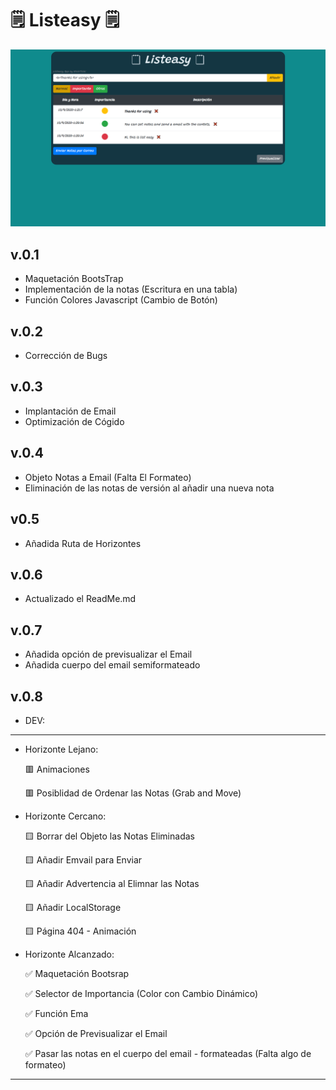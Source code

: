 

# **🗒 Listeasy 🗒**

![image info](./assets/mainListEasy.png)

## v.0.1

- Maquetación BootsTrap
- Implementación de la notas (Escritura en una tabla)
- Función Colores Javascript (Cambio de Botón)

## v.0.2

- Corrección de Bugs

## v.0.3

- Implantación de Email 
- Optimización de Cógido


## v.0.4 

- Objeto Notas a Email (Falta El Formateo)
- Eliminación de las notas de versión al añadir una nueva nota

## v0.5

- Añadida Ruta de Horizontes 

## v.0.6

- Actualizado el ReadMe.md 

## v.0.7

- Añadida opción de previsualizar el Email
- Añadida cuerpo del email semiformateado

## v.0.8

- DEV:

* * *
- Horizonte Lejano:

  🟥 Animaciones

  🟥 Posiblidad de Ordenar las Notas (Grab and Move)

- Horizonte Cercano:

  🟨 Borrar del Objeto las Notas Eliminadas
 
  🟨 Añadir Emvail para Enviar

  🟨 Añadir Advertencia al Elimnar las Notas

  🟨 Añadir LocalStorage

  🟨 Página 404 - Animación

- Horizonte Alcanzado:

  ✅ Maquetación Bootsrap

  ✅ Selector de Importancia (Color con Cambio Dinámico)

  ✅ Función Ema

  ✅ Opción de Previsualizar el Email

  ✅ Pasar las notas en el cuerpo del email - formateadas (Falta algo de formateo)
* * *

